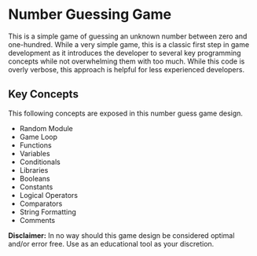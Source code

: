 # Number Guessing Game
This is a simple game of guessing an unknown number between zero and one-hundred. While a very simple game, this is a classic first step in game development as it introduces the developer to several key programming concepts while not overwhelming them with too much. While this code is overly verbose, this approach is helpful for less experienced developers.

## Key Concepts
This following concepts are exposed in this number guess game design.
- Random Module
- Game Loop
- Functions
- Variables
- Conditionals
- Libraries
- Booleans
- Constants
- Logical Operators
- Comparators
- String Formatting
- Comments

**Disclaimer:** In no way should this game design be considered optimal and/or error free. Use as an educational tool as your discretion.